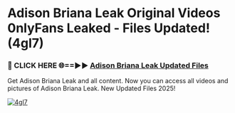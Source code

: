 # Adison Briana Leak Original Videos 0nlyFans Leaked - Files Updated! (4gl7)

<h3>🔴 CLICK HERE 🌐==►► <a href="https://tinyurl.com/ms9xzufz" rel="nofollow">Adison Briana Leak Updated Files</a></h3>

Get Adison Briana Leak and all content. Now you can access all videos and pictures of Adison Briana Leak. New Updated Files 2025!

[![4gl7](https://i.imgur.com/ppqm5kG.gif)](https://tinyurl.com/ms9xzufz)
